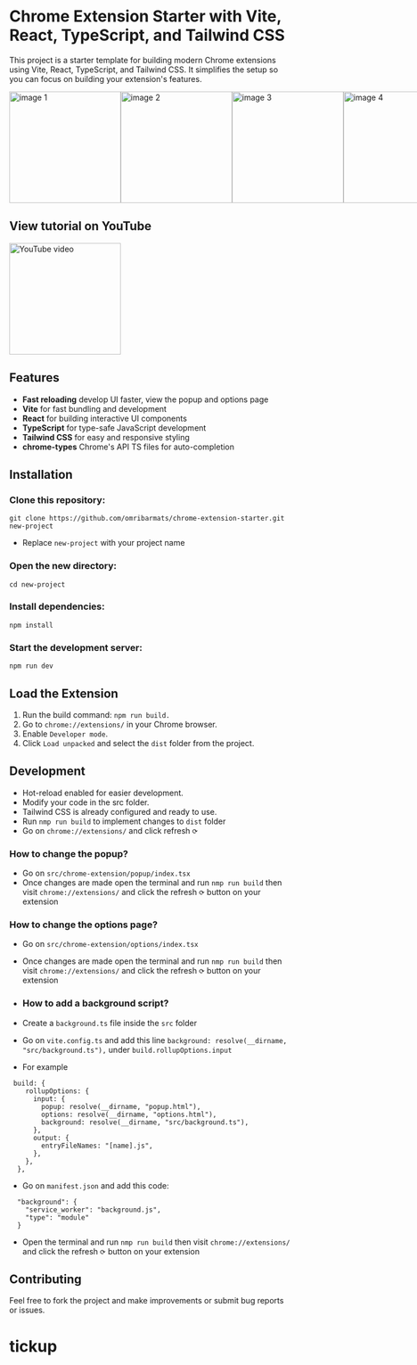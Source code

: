 # Chrome Extension Starter with Vite, React, TypeScript, and Tailwind CSS
This project is a starter template for building modern Chrome extensions using Vite, React, TypeScript, and Tailwind CSS. It simplifies the setup so you can focus on building your extension's features.

<div style="display: flex; justify-content: space-around">
  <img src="https://github.com/user-attachments/assets/b2267b19-1618-4797-8e0e-a241697b92cf" alt="image 1" width="200"/>
  <img src="https://github.com/user-attachments/assets/eb6304c9-afd7-4bfc-b9ce-8099531a66d9" alt="image 2" width="200"/>
  <img src="https://github.com/user-attachments/assets/7808d29d-d1ca-4287-b82b-183ad7b6510a" alt="image 3" width="200"/>
  <img src="https://github.com/user-attachments/assets/c2f328e2-f7d6-4e6d-a3ec-8e750625e0f8" alt="image 4" width="200"/>
</div>

## View tutorial on YouTube
 <a href="https://www.youtube.com/watch?v=jwDErziR1nE">
    <img src="http://i.ytimg.com/vi/jwDErziR1nE/hqdefault.jpg" alt="YouTube video" width="200"/>
  </a>

## Features
- **Fast reloading** develop UI faster, view the popup and options page
- **Vite** for fast bundling and development
- **React** for building interactive UI components
- **TypeScript** for type-safe JavaScript development
- **Tailwind CSS** for easy and responsive styling
- **chrome-types** Chrome's API TS files for auto-completion 

## Installation

### Clone this repository:
```
git clone https://github.com/omribarmats/chrome-extension-starter.git new-project
```
* Replace `new-project` with your project name

### Open the new directory:
```
cd new-project
```
### Install dependencies:
```
npm install
```
### Start the development server:
```
npm run dev
```
## Load the Extension

1. Run the build command: `npm run build.`
2. Go to `chrome://extensions/` in your Chrome browser.
3. Enable `Developer mode`.
4. Click `Load unpacked` and select the `dist` folder from the project.

## Development
- Hot-reload enabled for easier development.
- Modify your code in the src folder.
- Tailwind CSS is already configured and ready to use.
- Run `nmp run build` to implement changes to `dist` folder
- Go on `chrome://extensions/` and click refresh `⟳`

### How to change the popup? 
- Go on `src/chrome-extension/popup/index.tsx`
- Once changes are made open the terminal and run `nmp run build` then visit `chrome://extensions/` and click the refresh `⟳` button on your extension

### How to change the options page? 
- Go on `src/chrome-extension/options/index.tsx`
- Once changes are made open the terminal and run `nmp run build` then visit `chrome://extensions/` and click the refresh `⟳` button on your extension

- ### How to add a background script? 
- Create a `background.ts` file inside the `src` folder
- Go on `vite.config.ts` and add this line `background: resolve(__dirname, "src/background.ts"),` under `build.rollupOptions.input`
- For example 
```
 build: {
    rollupOptions: {
      input: {
        popup: resolve(__dirname, "popup.html"),
        options: resolve(__dirname, "options.html"),
        background: resolve(__dirname, "src/background.ts"),
      },
      output: {
        entryFileNames: "[name].js",
      },
    },
  },
```
- Go on `manifest.json` and add this code:
```
  "background": {
    "service_worker": "background.js",
    "type": "module"
  }
``` 
- Open the terminal and run `nmp run build` then visit `chrome://extensions/` and click the refresh `⟳` button on your extension

## Contributing
Feel free to fork the project and make improvements or submit bug reports or issues.
# tickup
